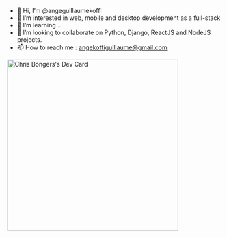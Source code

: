 - 👋 Hi, I’m @angeguillaumekoffi
- 👀 I’m interested in web, mobile and desktop development as a full-stack
- 🌱 I’m learning ...
- 💞️ I’m looking to collaborate on Python, Django, ReactJS and NodeJS projects.
- 📫 How to reach me : angekoffiguillaume@gmail.com

<a href="https://app.daily.dev/DailyDevTips"><img src="https://api.daily.dev/devcards/37be505ca78f44688067e4c6e94db8c1.png?r=g4n" width="400" alt="Chris Bongers's Dev Card"/></a>

<!---
angeguillaumekoffi/angeguillaumekoffi is a ✨ special ✨ repository because its `README.md` (this file) appears on your GitHub profile.
You can click the Preview link to take a look at your changes.
--->
